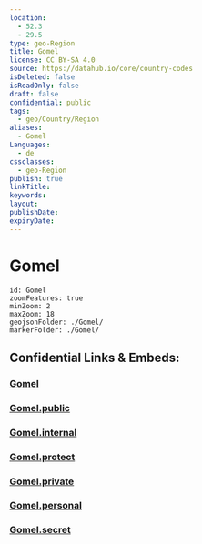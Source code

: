 ```yaml
---
location:
  - 52.3
  - 29.5
type: geo-Region
title: Gomel
license: CC BY-SA 4.0
source: https://datahub.io/core/country-codes
isDeleted: false
isReadOnly: false
draft: false
confidential: public
tags:
  - geo/Country/Region
aliases:
  - Gomel
Languages:
  - de
cssclasses:
  - geo-Region
publish: true
linkTitle:
keywords:
layout:
publishDate:
expiryDate:
---
```


# Gomel

```leaflet
id: Gomel
zoomFeatures: true 
minZoom: 2 
maxZoom: 18
geojsonFolder: ./Gomel/
markerFolder: ./Gomel/
```


## Confidential Links & Embeds: 

### [Gomel](/_Standards/Earth/Continent/Europe/Europe~East/Belarus/Oblasts~Belarus/Gomel.md) 

### [Gomel.public](/_public/Earth/Continent/Europe/Europe~East/Belarus/Oblasts~Belarus/Gomel.public.md) 

### [Gomel.internal](/_internal/Earth/Continent/Europe/Europe~East/Belarus/Oblasts~Belarus/Gomel.internal.md) 

### [Gomel.protect](/_protect/Earth/Continent/Europe/Europe~East/Belarus/Oblasts~Belarus/Gomel.protect.md) 

### [Gomel.private](/_private/Earth/Continent/Europe/Europe~East/Belarus/Oblasts~Belarus/Gomel.private.md) 

### [Gomel.personal](/_personal/Earth/Continent/Europe/Europe~East/Belarus/Oblasts~Belarus/Gomel.personal.md) 

### [Gomel.secret](/_secret/Earth/Continent/Europe/Europe~East/Belarus/Oblasts~Belarus/Gomel.secret.md)

